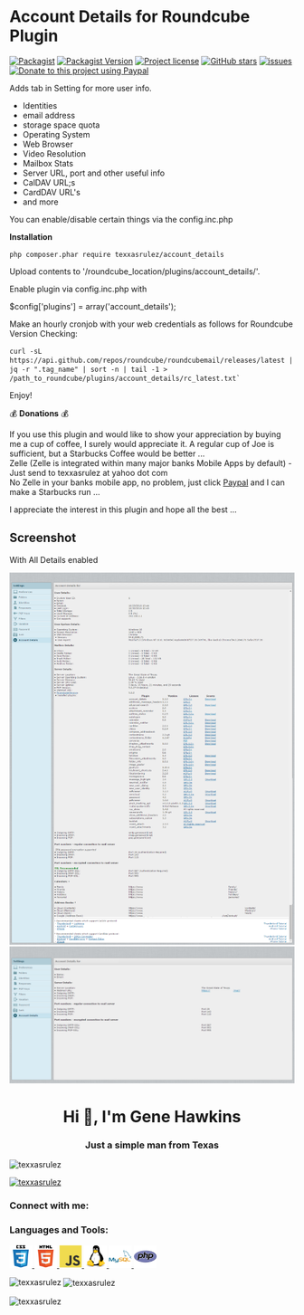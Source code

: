 # Account Details for Roundcube Plugin

[![Packagist](https://img.shields.io/packagist/dt/texxasrulez/account_details?style=flat-square)](https://packagist.org/packages/texxasrulez/account_details)
[![Packagist Version](https://img.shields.io/packagist/v/texxasrulez/account_details?style=flat-square)](https://packagist.org/packages/texxasrulez/account_details)
[![Project license](https://img.shields.io/github/license/texxasrulez/account_details?style=flat-square)](https://github.com/texxasrulez/account_details/LICENSE)
[![GitHub stars](https://img.shields.io/github/stars/texxasrulez/account_details?style=flat-square&logo=github)](https://github.com/texxasrulez/account_details/stargazers)
[![issues](https://img.shields.io/github/issues/texxasrulez/account_details)](https://github.com/texxasrulez/account_details/issues)
[![Donate to this project using Paypal](https://img.shields.io/badge/paypal-donate-blue.svg?style=flat-square&logo=paypal)](https://www.paypal.me/texxasrulez)


Adds tab in Setting for more user info. 
* Identities
* email address
* storage space quota
* Operating System
* Web Browser
* Video Resolution
* Mailbox Stats
* Server URL, port and other useful info
* CalDAV URL;s
* CardDAV URL's
* and more

You can enable/disable certain things via the config.inc.php

**Installation**
```
php composer.phar require texxasrulez/account_details
```
Upload contents to '/roundcube_location/plugins/account_details/'.

Enable plugin via config.inc.php with

$config['plugins'] = array('account_details');

Make an hourly cronjob with your web credentials as follows for Roundcube Version Checking:

```
curl -sL https://api.github.com/repos/roundcube/roundcubemail/releases/latest | jq -r ".tag_name" | sort -n | tail -1 > /path_to_roundcube/plugins/account_details/rc_latest.txt`
```

Enjoy!

:moneybag: **Donations** :moneybag:

If you use this plugin and would like to show your appreciation by buying me a cup of coffee, I surely would appreciate it. A regular cup of Joe is sufficient, but a Starbucks Coffee would be better ... \
Zelle (Zelle is integrated within many major banks Mobile Apps by default) - Just send to texxasrulez at yahoo dot com \
No Zelle in your banks mobile app, no problem, just click [Paypal](https://paypal.me/texxasrulez?locale.x=en_US) and I can make a Starbucks run ...

I appreciate the interest in this plugin and hope all the best ...

**Screenshot**
-----------
With All Details enabled

![Alt text](/tests/ad-screenshot1.png?raw=true "Account Details Screenshot")
![Alt text](/tests/screenshot2.png?raw=true "Account Details Screenshot")

<h1 align="center">Hi 👋, I'm Gene Hawkins</h1>
<h3 align="center">Just a simple man from Texas</h3>

<p align="left"> <img src="https://komarev.com/ghpvc/?username=texxasrulez&label=Profile%20views&color=0e75b6&style=flat" alt="texxasrulez" /> </p>

<p align="left"> <a href="https://github.com/ryo-ma/github-profile-trophy"><img src="https://github-profile-trophy.vercel.app/?username=texxasrulez" alt="texxasrulez" /></a> </p>

<h3 align="left">Connect with me:</h3>
<p align="left">
</p>

<h3 align="left">Languages and Tools:</h3>
<p align="left"> <a href="https://www.w3schools.com/css/" target="_blank" rel="noreferrer"> <img src="https://raw.githubusercontent.com/devicons/devicon/master/icons/css3/css3-original-wordmark.svg" alt="css3" width="40" height="40"/> </a> <a href="https://www.w3.org/html/" target="_blank" rel="noreferrer"> <img src="https://raw.githubusercontent.com/devicons/devicon/master/icons/html5/html5-original-wordmark.svg" alt="html5" width="40" height="40"/> </a> <a href="https://developer.mozilla.org/en-US/docs/Web/JavaScript" target="_blank" rel="noreferrer"> <img src="https://raw.githubusercontent.com/devicons/devicon/master/icons/javascript/javascript-original.svg" alt="javascript" width="40" height="40"/> </a> <a href="https://www.linux.org/" target="_blank" rel="noreferrer"> <img src="https://raw.githubusercontent.com/devicons/devicon/master/icons/linux/linux-original.svg" alt="linux" width="40" height="40"/> </a> <a href="https://www.mysql.com/" target="_blank" rel="noreferrer"> <img src="https://raw.githubusercontent.com/devicons/devicon/master/icons/mysql/mysql-original-wordmark.svg" alt="mysql" width="40" height="40"/> </a> <a href="https://www.php.net" target="_blank" rel="noreferrer"> <img src="https://raw.githubusercontent.com/devicons/devicon/master/icons/php/php-original.svg" alt="php" width="40" height="40"/> </a> </p>

<p><img align="left" src="https://github-readme-stats.vercel.app/api/top-langs?username=texxasrulez&show_icons=true&locale=en&layout=compact" alt="texxasrulez" /></p>

<p>&nbsp;<img align="center" src="https://github-readme-stats.vercel.app/api?username=texxasrulez&show_icons=true&locale=en" alt="texxasrulez" /></p>

<p><img align="center" src="https://github-readme-streak-stats.herokuapp.com/?user=texxasrulez&" alt="texxasrulez" /></p>

